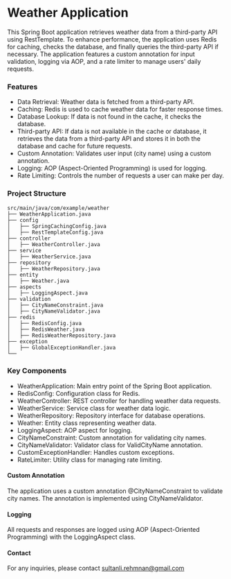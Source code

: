 # Weather Application
This Spring Boot application retrieves weather data from a third-party API using RestTemplate. To enhance performance, the application uses Redis for caching, checks the database, and finally queries the third-party API if necessary. The application features a custom annotation for input validation, logging via AOP, and a rate limiter to manage users' daily requests.

### Features

* Data Retrieval: Weather data is fetched from a third-party API.
* Caching: Redis is used to cache weather data for faster response times.
* Database Lookup: If data is not found in the cache, it checks the database.
* Third-party API: If data is not available in the cache or database, it retrieves the data from a third-party API and stores it in both the database and cache for future requests.
* Custom Annotation: Validates user input (city name) using a custom annotation.
* Logging: AOP (Aspect-Oriented Programming) is used for logging.
* Rate Limiting: Controls the number of requests a user can make per day.

### Project Structure
``` plaintext
src/main/java/com/example/weather
├── WeatherApplication.java
├── config
│   ├── SpringCachingConfig.java
│   ├── RestTemplateConfig.java
├── controller
│   ├── WeatherController.java
├── service
│   ├── WeatherService.java
├── repository
│   ├── WeatherRepository.java
├── entity
│   ├── Weather.java
├── aspects
│   ├── LoggingAspect.java
├── validation
│   ├── CityNameConstraint.java
│   ├── CityNameValidator.java
├── redis
│   ├── RedisConfig.java
│   ├── RedisWeather.java
│   ├── RedisWeatherRepository.java
├── exception
│   ├── GlobalExceptionHandler.java
└── 

```

### Key Components
* WeatherApplication: Main entry point of the Spring Boot application.
* RedisConfig: Configuration class for Redis.
* WeatherController: REST controller for handling weather data requests.
* WeatherService: Service class for weather data logic.
* WeatherRepository: Repository interface for database operations.
* Weather: Entity class representing weather data.
* LoggingAspect: AOP aspect for logging.
* CityNameConstraint: Custom annotation for validating city names.
* CityNameValidator: Validator class for ValidCityName annotation.
* CustomExceptionHandler: Handles custom exceptions.
* RateLimiter: Utility class for managing rate limiting.

#### Custom Annotation
The application uses a custom annotation @CityNameConstraint to validate city names. The annotation is implemented using CityNameValidator.

#### Logging
All requests and responses are logged using AOP (Aspect-Oriented Programming) with the LoggingAspect class.

#### Contact
For any inquiries, please contact sultanli.rehmnan@gmail.com
